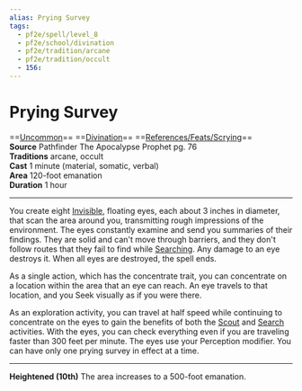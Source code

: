 ```yaml
---
alias: Prying Survey
tags:
  - pf2e/spell/level_8
  - pf2e/school/divination
  - pf2e/tradition/arcane
  - pf2e/tradition/occult
  - 156:
---
```


# Prying Survey

==[Uncommon](Uncommon.md)== ==[Divination](Divination.md)== ==[References/Feats/Scrying](References/Feats/Scrying)==  
__Source__ Pathfinder The Apocalypse Prophet pg. 76  
**Traditions** arcane, occult  
**Cast** 1 minute (material, somatic, verbal)  
**Area** 120-foot emanation  
**Duration** 1 hour

---

You create eight [Invisible](Invisible.md), floating eyes, each about 3 inches in diameter, that scan the area around you, transmitting rough impressions of the environment. The eyes constantly examine and send you summaries of their findings. They are solid and can't move through barriers, and they don't follow routes that they fail to find while [Searching](Search.md). Any damage to an eye destroys it. When all eyes are destroyed, the spell ends.

As a single action, which has the concentrate trait, you can concentrate on a location within the area that an eye can reach. An eye travels to that location, and you Seek visually as if you were there.

As an exploration activity, you can travel at half speed while continuing to concentrate on the eyes to gain the benefits of both the [Scout](Mechanics/Activities/Scout.md) and [Search](Search.md) activities. With the eyes, you can check everything even if you are traveling faster than 300 feet per minute. The eyes use your Perception modifier. You can have only one prying survey in effect at a time.

<hr>

**Heightened (10th)** The area increases to a 500-foot emanation.

